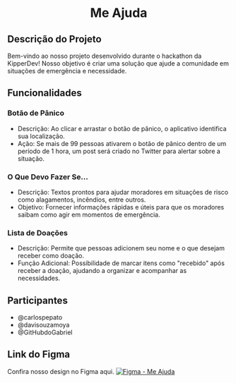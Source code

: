 
<div align="center">

# Me Ajuda 

</div>

## Descrição do Projeto

Bem-vindo ao nosso projeto desenvolvido durante o hackathon da KipperDev! Nosso objetivo é criar uma solução que ajude a comunidade em situações de emergência e necessidade.

## Funcionalidades
### Botão de Pânico

- Descrição: Ao clicar e arrastar o botão de pânico, o aplicativo identifica sua localização.
- Ação: Se mais de 99 pessoas ativarem o botão de pânico dentro de um período de 1 hora, um post será criado no Twitter para alertar sobre a situação.

### O Que Devo Fazer Se...

- Descrição: Textos prontos para ajudar moradores em situações de risco como alagamentos, incêndios, entre outros.
- Objetivo: Fornecer informações rápidas e úteis para que os moradores saibam como agir em momentos de emergência.

### Lista de Doações

- Descrição: Permite que pessoas adicionem seu nome e o que desejam receber como doação.
- Função Adicional: Possibilidade de marcar itens como "recebido" após receber a doação, ajudando a organizar e acompanhar as necessidades.
## Participantes
- @carlospepato
- @davisouzamoya
- @GitHubdoGabriel
## Link do Figma
Confira nosso design no Figma aqui.
[![Figma - Me Ajuda](https://img.shields.io/badge/Me_Ajuda-007BFF?style=for-the-badge&logo=figma&logoColor=white)](https://www.figma.com/design/yF2kPSpiUQ2h3X4XSLD9tq/Me-Ajuda?node-id=1-87&t=BQcf8BDgigOowml1-1)

